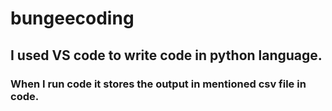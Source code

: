 # bungeecoding
## I used VS code to write code in python language.
### When I run code it stores the output in mentioned csv file in code.
